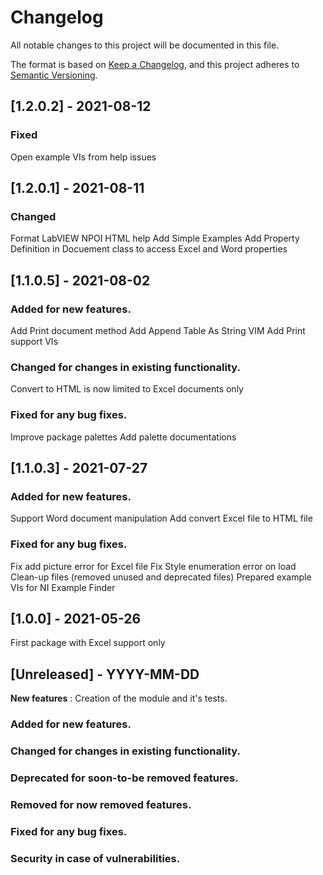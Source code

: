 # Changelog
All notable changes to this project will be documented in this file.

The format is based on [Keep a Changelog](https://keepachangelog.com/en/1.0.0/),
and this project adheres to [Semantic Versioning](https://semver.org/spec/v2.0.0.html).

## [1.2.0.2] - 2021-08-12

### Fixed
Open example VIs from help issues

## [1.2.0.1] - 2021-08-11

### Changed 
Format LabVIEW NPOI HTML help
Add Simple Examples
Add Property Definition in Docuement class to access Excel and Word properties

## [1.1.0.5] - 2021-08-02

### Added for new features.
Add Print document method
Add Append Table As String VIM
Add Print support VIs

### Changed for changes in existing functionality.
Convert to HTML is now limited to Excel documents only

### Fixed for any bug fixes.
Improve package palettes
Add palette documentations

## [1.1.0.3] - 2021-07-27

### Added for new features.
Support Word document manipulation
Add convert Excel file to HTML file 

### Fixed for any bug fixes.
Fix add picture error for Excel file 
Fix Style enumeration error on load
Clean-up files (removed unused and deprecated files)
Prepared example VIs for NI Example Finder


## [1.0.0] - 2021-05-26
First package with Excel support only

## [Unreleased] - YYYY-MM-DD
**New features** :
Creation of the module and it's tests.


### Added for new features.

### Changed for changes in existing functionality.

### Deprecated for soon-to-be removed features.

### Removed for now removed features.

### Fixed for any bug fixes.

### Security in case of vulnerabilities.
